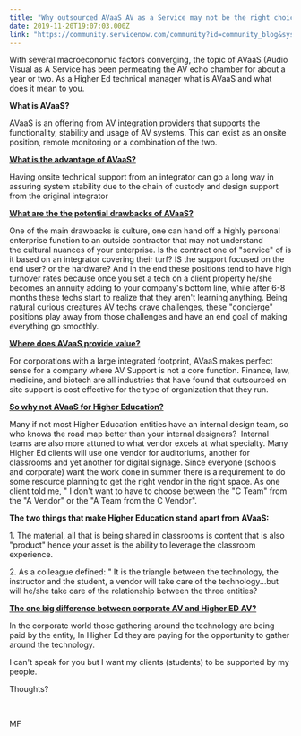 ```yaml
---
title: "Why outsourced AVaaS AV as a Service may not be the right choice for Higher Education"
date: 2019-11-20T19:07:03.000Z
link: "https://community.servicenow.com/community?id=community_blog&sys_id=af234a2c1bd900507a5933f2cd4bcb57"
---
```

<p>With several macroeconomic factors converging, the topic of AVaaS (Audio Visual as A Service has been permeating the AV echo chamber for about a year or two. As a Higher Ed technical manager what is AVaaS and what does it mean to you.</p>
<p><strong>What is AVaaS?</strong></p>
<p>AVaaS is an offering from AV integration providers that supports the functionality, stability and usage of AV systems. This can exist as an onsite position, remote monitoring or a combination of the two.</p>
<p><span style="text-decoration: underline;"><strong>What is the advantage of AVaaS?</strong></span></p>
<p>Having onsite technical support from an integrator can go a long way in assuring system stability due to the chain of custody and design support from the original integrator</p>
<p><span style="text-decoration: underline;"><strong>What are the the potential drawbacks of AVaaS?</strong></span></p>
<p>One of the main drawbacks is culture, one can hand off a highly personal enterprise function to an outside contractor that may not understand the cultural nuances of your enterprise. Is the contract one of &#34;service&#34; of is it based on an integrator covering their turf? IS the support focused on the end user? or the hardware? And in the end these positions tend to have high turnover rates because once you set a tech on a client property he/she becomes an annuity adding to your company&#39;s bottom line, while after 6-8 months these techs start to realize that they aren&#39;t learning anything. Being natural curious creatures AV techs crave challenges, these &#34;concierge&#34; positions play away from those challenges and have an end goal of making everything go smoothly.</p>
<p><span style="text-decoration: underline;"><strong>Where does AVaaS provide value?</strong></span></p>
<p>For corporations with a large integrated footprint, AVaaS makes perfect sense for a company where AV Support is not a core function. Finance, law, medicine, and biotech are all industries that have found that outsourced on site support is cost effective for the type of organization that they run.</p>
<p><span style="text-decoration: underline;"><strong>So why not AVaaS for Higher Education?</strong></span></p>
<p>Many if not most Higher Education entities have an internal design team, so who knows the road map better than your internal designers?  Internal teams are also more attuned to what vendor excels at what specialty. Many Higher Ed clients will use one vendor for auditoriums, another for classrooms and yet another for digital signage. Since everyone (schools and corporate) want the work done in summer there is a requirement to do some resource planning to get the right vendor in the right space. As one client told me, &#34; I don&#39;t want to have to choose between the &#34;C Team&#34; from the &#34;A Vendor&#34; or the &#34;A Team from the C Vendor&#34;. </p>
<p><strong>The two things that make Higher Education stand apart from AVaaS:</strong></p>
<p>1. The material, all that is being shared in classrooms is content that is also &#34;product&#34; hence your asset is the ability to leverage the classroom experience.</p>
<p>2. As a colleague defined: &#34; It is the triangle between the technology, the instructor and the student, a vendor will take care of the technology...but will he/she take care of the relationship between the three entities?</p>
<p><span style="text-decoration: underline;"><strong>The one big difference between corporate AV and Higher ED AV?</strong></span></p>
<p>In the corporate world those gathering around the technology are being paid by the entity, In Higher Ed they are paying for the opportunity to gather around the technology.</p>
<p>I can&#39;t speak for you but I want my clients (students) to be supported by my people.</p>
<p>Thoughts?</p>
<p> </p>
<p>MF</p>
<p> </p>
<p> </p>
<p> </p>
<p> </p>